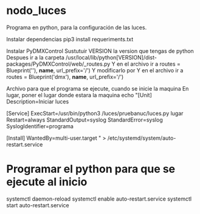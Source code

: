 # nodo_luces
Programa en python, para la configuración de las luces.

Instalar dependencias 
pip3 install requeriments.txt

Instalar PyDMXControl
Sustutuir VERSION la version que tengas de python
Despues ir a la carpeta /usr/local/lib/python[VERSION]/dist-packages/PyDMXControl/web/_routes.py
Y en el archivo ir a routes = Blueprint(''), __name__, url_prefix='/')
Y modificarlo por
Y en el archivo ir a routes = Blueprint('dmx'), __name__, url_prefix='/')

Archivo para que el programa se ejecute, cuando se inicie la maquina
En lugar, poner el lugar donde estara la maquina
echo "[Unit]
Description=Iniciar luces

[Service]
ExecStart=/usr/bin/python3 /luces/pruebanuc/luces.py lugar
Restart=always
StandardOutput=syslog
StandardError=syslog
SyslogIdentifier=programa

[Install]
WantedBy=multi-user.target
" > /etc/systemd/system/auto-restart.service

# Programar el python para que se ejecute al inicio
systemctl daemon-reload
systemctl enable auto-restart.service
systemctl start auto-restart.service
